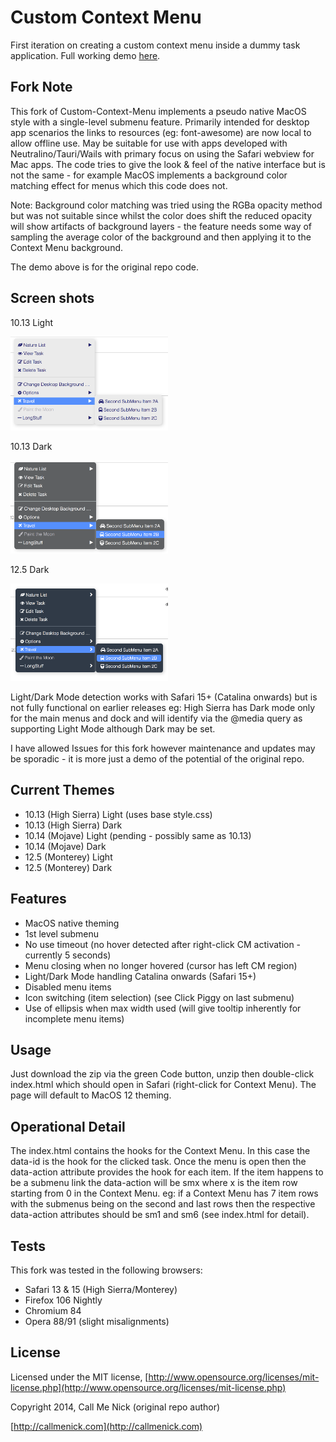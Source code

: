 # Custom Context Menu

First iteration on creating a custom context menu inside a dummy task application. Full working demo [here](http://codepen.io/callmenick/pen/xbaWdB).


## Fork Note

This fork of Custom-Context-Menu implements a pseudo native MacOS style with a single-level submenu feature.
Primarily intended for desktop app scenarios the links to resources (eg: font-awesome) are now local to allow offline use.
May be suitable for use with apps developed with Neutralino/Tauri/Wails with primary focus on using the Safari webview for Mac apps.
The code tries to give the look & feel of the native interface but is not the same - for example MacOS implements a background color matching effect for menus which this code does not.

Note: Background color matching was tried using the RGBa opacity method but was not suitable since whilst the color does shift the reduced opacity will show artifacts of background layers - the feature needs some way of sampling the average color of the background and then applying it to the Context Menu background.

The demo above is for the original repo code.

## Screen shots

10.13 Light

<img src="/screenshots/cm-1013-light.png" alt="1013light" width="50%" />

10.13 Dark

<img src="/screenshots/cm-1013-dark.png" alt="1013dark" width="50%" />

12.5 Dark

<img src="/screenshots/cm-125-dark.png" alt="125dark" width="50%" />

Light/Dark Mode detection works with Safari 15+ (Catalina onwards) but is not fully functional on earlier releases eg: High Sierra has Dark mode only for the main menus and dock and will identify via the @media query as supporting Light Mode although Dark may be set.

I have allowed Issues for this fork however maintenance and updates may be sporadic - it is more just a demo of the potential of the original repo.


## Current Themes

* 10.13 (High Sierra) Light (uses base style.css)
* 10.13 (High Sierra) Dark
* 10.14 (Mojave) Light (pending - possibly same as 10.13)
* 10.14 (Mojave) Dark
* 12.5 (Monterey) Light
* 12.5 (Monterey) Dark


## Features

* MacOS native theming
* 1st level submenu
* No use timeout (no hover detected after right-click CM activation - currently 5 seconds)
* Menu closing when no longer hovered (cursor has left CM region)
* Light/Dark Mode handling Catalina onwards (Safari 15+)
* Disabled menu items
* Icon switching (item selection) (see Click Piggy on last submenu)
* Use of ellipsis when max width used (will give tooltip inherently for incomplete menu items)

## Usage

Just download the zip via the green Code button, unzip then double-click index.html which should open in Safari (right-click for Context Menu).
The page will default to MacOS 12 theming.

## Operational Detail

The index.html contains the hooks for the Context Menu. In this case the data-id is the hook for the clicked task. Once the menu is open then the data-action attribute provides the hook for each item. If the item happens to be a submenu link the data-action will be smx where x is the item row starting from 0 in the Context Menu. eg: if a Context Menu has 7 item rows with the submenus being on the second and last rows then the respective data-action attributes should be sm1 and sm6 (see index.html for detail).

## Tests

This fork was tested in the following browsers:

* Safari 13 & 15 (High Sierra/Monterey)
* Firefox 106 Nightly
* Chromium 84
* Opera 88/91 (slight misalignments)


## License

Licensed under the MIT license, [http://www.opensource.org/licenses/mit-license.php](http://www.opensource.org/licenses/mit-license.php)

Copyright 2014, Call Me Nick  (original repo author)

[http://callmenick.com](http://callmenick.com)